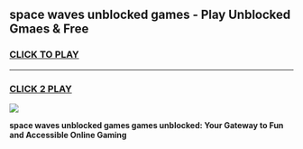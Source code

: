 
## space waves unblocked games - Play Unblocked Gmaes & Free
<h3>
<a href="https://news.freeplayer.one?title=space_waves_unblocked_games&ref=23F">CLICK TO PLAY</a></h3>
<hr>

<h3>
<a href="https://news.freeplayer.one?title=space_waves_unblocked_games&ref=23F">CLICK 2 PLAY</a>
  
</h3>

<a href="https://news.freeplayer.one?title=space_waves_unblocked_games&ref=23F/"><img src="https://clearcache.store/games.png"></a>


**space waves unblocked games games unblocked: Your Gateway to Fun and Accessible Online Gaming**
